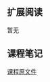 ## 扩展阅读
暂无

## 课程笔记

[课程原文件](https://github.com/rogertan30/GeekTime/blob/master/iOS%E5%BC%80%E5%8F%91%E9%AB%98%E6%89%8B%E8%AF%BE/iOS%E5%BC%80%E5%8F%91%E7%9A%84%E6%9C%80%E4%BD%B3%E5%AD%A6%E4%B9%A0%E8%B7%AF%E5%BE%84%E6%98%AF%E4%BB%80%E4%B9%88%EF%BC%9F/20%E4%B8%A8iOS%E5%BC%80%E5%8F%91%E7%9A%84%E6%9C%80%E4%BD%B3%E5%AD%A6%E4%B9%A0%E8%B7%AF%E5%BE%84%E6%98%AF%E4%BB%80%E4%B9%88%EF%BC%9F.html)


